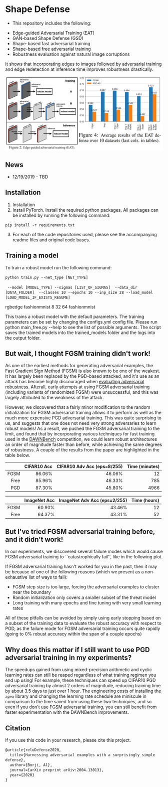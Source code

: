 # Shape Defense

* This repository includes the following:
+ Edge-guided Adversarial Training (EAT)
+ GAN-based Shape Defense (GSD)
+ Shape-based fast adversarial training
+ Shape-based free adversarial training
+ Robustness evaluation against natural image corruptions

It shows that incorporating edges to images followed by adversarial training and edge redetection at inference time improves robustness drastically.

![overfitting](https://github.com/aliborji/ShapeDefence/blob/master/teaser.jpg)


[paper]: https://arxiv.org/abs/xx
[fastpaper]: https://arxiv.org/abs/2001.03994


## News
+ 12/19/2019 - TBD

## Installation 
1. Installation
2. Install PyTorch.
Install the required python packages. All packages can be installed by running the following command:
```
pip install -r requirements.txt
```
3. For each of the code repositories used, please see the accompanying readme files and original code bases.


##  Training a model
To train a robust model run the following command:

```
python train.py --net_type [NET_TYPE]

 --model [MODEL_TYPE] --sigmas [LIST_OF_SIGMAS]  --data_dir [DATA_FOLDER]  --classes 10 --epochs 10 --inp_size 28 --load_model [LOAD_MODEL_IF_EXISTS_RESUME]
```

rgbedge
fashionmnist
8 32 64
fashionmnist


This trains a robust model with the default parameters. The training parameters can be set by changing the configs.yml config file. Please run python main_free.py --help to see the list of possible arguments. The script saves the trained models into the trained_models folder and the logs into the output folder.




## But wait, I thought FGSM training didn't work!
As one of the earliest methods for generating adversarial examples, the Fast Gradient Sign Method (FGSM) is also known to be one of the weakest. It has largely been replaced by the PGD-based attacked, and it's use as an attack has become highly discouraged when [evaluating adversarial robustness](https://arxiv.org/abs/1902.06705). Afterall, early attempts at using FGSM adversarial training (including variants of randomized FGSM) were unsuccessful, and this was largely attributed to the weakness of the attack. 

However, we discovered that a fairly minor modification to the random initialization for FGSM adversarial training allows it to perform as well as the much more expensive PGD adversarial training. This was quite surprising to us, and suggests that one does not need very strong adversaries to learn robust models! As a result, we pushed the FGSM adversarial training to the limit, and found that by incorporating various techniques for fast training used in the [DAWNBench](https://dawn.cs.stanford.edu/benchmark/) competition, we could learn robust architectures an order of magnitude faster than before, while achieving the same degrees of robustness. A couple of the results from the paper are highlighted in the table below. 

|          | CIFAR10 Acc | CIFAR10 Adv Acc (eps=8/255) | Time (minutes) | 
| --------:| -----------:|----------------------------:|---------------:| 
| FGSM     |      86.06% |                      46.06% |             12 |
| Free     |      85.96% |                      46.33% |            785 |
| PGD      |      87.30% |                      45.80% |           4966 |

|          | ImageNet Acc | ImageNet Adv Acc (eps=2/255) | Time (hours) | 
| --------:| ------------:|-----------------------------:|-------------:| 
| FGSM     |       60.90% |                       43.46% |           12 |
| Free     |       64.37% |                       43.31% |           52 |

## But I've tried FGSM adversarial training before, and it didn't work! 
In our experiments, we discovered several failure modes which would cause FGSM adversarial training to ``catastrophically fail'', like in the following plot. 



If FGSM adversarial training hasn't worked for you in the past, then it may be because of one of the following reasons (which we present as a non-exhaustive list of ways to fail): 

+ FGSM step size is too large, forcing the adversarial examples to cluster near the boundary
+ Random initialization only covers a smaller subset of the threat model
+ Long training with many epochs and fine tuning with very small learning rates

All of these pitfalls can be avoided by simply using early stopping based on a subset of the training data to evaluate the robust accuracy with respect to PGD, as the failure mode for FGSM adversarial training occurs quite rapidly (going to 0% robust accuracy within the span of a couple epochs)



## Why does this matter if I still want to use PGD adversarial training in my experiments? 

The speedups gained from using mixed-precision arithmetic and cyclic learning rates can still be reaped regardless of what training regimen you end up using! For example, these techniques can speed up CIFAR10 PGD adversarial training by almost 2 orders of magnitude, reducing training time by about 3.5 days to just over 1 hour. The engineering costs of installing the `apex` library and changing the learning rate schedule are miniscule in comparison to the time saved from using these two techniques, and so even if you don't use FGSM adversarial training, you can still benefit from faster experimentation with the DAWNBench improvements. 



## Citation

If you use this code in your research, please cite this project.

```
@article{reluDefense2020,
  title={Harnessing adversarial examples with a surprisingly simple defense},
  author={Borji, Al},
  journal={arXiv preprint arXiv:2004.13013},
  year={2020}
}
```


